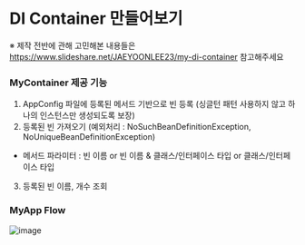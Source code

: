 # DI Container 만들어보기

※ 제작 전반에 관해 고민해본 내용들은 https://www.slideshare.net/JAEYOONLEE23/my-di-container 참고해주세요 

### MyContainer 제공 기능
1.  AppConfig 파일에 등록된 메서드 기반으로 빈 등록 (싱글턴 패턴 사용하지 않고 하나의 인스턴스만 생성되도록 보장)
2. 등록된 빈 가져오기 (예외처리 : NoSuchBeanDefinitionException, NoUniqueBeanDefinitionException)
- 메서드 파라미터 : 빈 이름 or 빈 이름 & 클래스/인터페이스 타입 or 클래스/인터페이스 타입 
3. 등록된 빈 이름, 개수 조회 

### MyApp Flow
![image](https://user-images.githubusercontent.com/64415489/114221166-ea095380-99a7-11eb-9534-1920d7a1931d.png)
